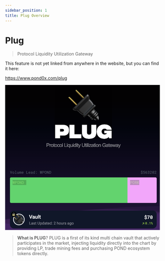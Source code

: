 ```yaml
---
sidebar_position: 1
title: Plug Overview
---
```


# Plug

>Protocol Liquidity Utilization Gateway

This feature is not yet linked from anywhere in the website, but you can find it here:

https://www.pond0x.com/plug

![Plug](image.png)

>**What is PLUG**?
>PLUG is a first of its kind multi chain vault that actively participates in the market, injecting liquidity directly into the chart by providing LP, trade mining fees and purchasing POND ecosystem tokens directly.